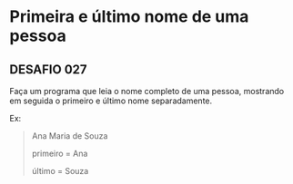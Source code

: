 # Primeira e último nome de uma pessoa



## DESAFIO 027

Faça um programa que leia o nome completo de uma pessoa, mostrando em seguida o primeiro e último nome separadamente.



Ex:

> Ana Maria de Souza
>
> primeiro = Ana
>
> último = Souza